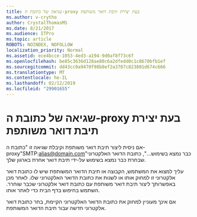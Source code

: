 ```yaml
---
title: שגיאה של כתובת ה-proxy בעת יצירת תיבת דואר משותפת
ms.author: v-crytho
author: CrystalThomasMS
ms.date: 8/21/2017
ms.audience: ITPro
ms.topic: article
ROBOTS: NOINDEX, NOFOLLOW
localization_priority: Normal
ms.assetid: ece4bcce-1053-4ed3-a194-9d0af8f73c6f
ms.openlocfilehash: be85c3636d128ae80c6a2dfedd0c1c8670bfb1ef
ms.sourcegitcommit: dd43cc0a9470f98b8ef2a3787c823801d674c666
ms.translationtype: MT
ms.contentlocale: he-IL
ms.lasthandoff: 02/12/2019
ms.locfileid: "29901655"
---
```

# <a name="proxy-address-error-while-creating-a-shared-mailbox"></a>שגיאה של כתובת ה-proxy בעת יצירת תיבת דואר משותפת

אם ניסית ליצור תיבת דואר משותפת וקיבלת שגיאה זו "כתובת ה-proxy"SMTP:alias@domain.com"כבר נמצא בשימוש...", כתובת הדואר האלקטרוני שבחרת כבר נמצא בשימוש על-ידי תיבת דואר אחרת בארגון שלך.
  
עליך למצוא את המשתמש, הקבוצה או תיבת הדואר המשותפת שיש לו כתובת דואר אלקטרוני זו למחוק אותו או לשנות את כתובת הדואר האלקטרוני שלו. לאחר מכן באפשרותך ליצור תיבת דואר משותפת עם כתובת דואר אלקטרוני שכבר שוחרר. השתמש בחיפוש בדף הבית כדי לאתר אותו.
  
אם אינך מעוניין למחוק את כתובת הדואר האלקטרוני הקיימת, בחר כתובת דואר אלקטרוני חדשה עבור תיבת הדואר המשותפת.
  

